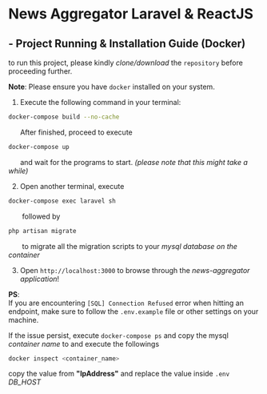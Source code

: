 

# News Aggregator Laravel & ReactJS

## - Project Running & Installation Guide (Docker)

to run this project, please kindly _clone/download_ the `repository` before proceeding further.

**Note**: Please ensure you have `docker` installed on your system.

1. Execute the following command in your terminal:
```bash
docker-compose build --no-cache
```

&nbsp;&nbsp;&nbsp;&nbsp;&nbsp; After finished, proceed to execute
```bash
docker-compose up
```
&nbsp;&nbsp;&nbsp;&nbsp;&nbsp; and wait for the programs to start. _(please note that this might take a while)_

2.  Open another terminal, execute
```bash
docker-compose exec laravel sh
```
&nbsp;&nbsp;&nbsp;&nbsp;&nbsp;&nbsp;&nbsp;followed by
```bash
php artisan migrate
```
&nbsp;&nbsp;&nbsp;&nbsp;&nbsp;&nbsp;&nbsp;to migrate all the migration scripts to your _mysql database on the container_

3. Open `http://localhost:3000` to browse through the *news-aggregator application*!

**PS**: <br/>
If you are encountering `[SQL] Connection Refused` error when hitting an endpoint, make sure to follow the `.env.example` file or other settings on your machine.

If the issue persist, execute `docker-compose ps` and copy the mysql *container name* to and execute the followings
```bash
docker inspect <container_name>
```
 copy the value from **"IpAddress"** and replace the value inside `.env` *DB_HOST*
